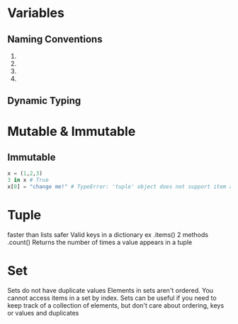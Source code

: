 # Variables

## Naming Conventions
  1.
  2.
  3.
  4.

## Dynamic Typing

# Mutable & Immutable
## Immutable
```python
x = (1,2,3)
3 in x # True
x[0] = "change me!" # TypeError: 'tuple' object does not support item assignment
```
# Tuple
faster than lists
safer
Valid keys in a dictionary ex .items() 
2 methods
.count() Returns the number of times a value appears in a tuple

# Set

Sets do not have duplicate values
Elements in sets aren't ordered.
You cannot access items in a set by index.
Sets can be useful if you need to keep track of a collection of elements, but don't care about ordering, keys or values and duplicates